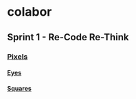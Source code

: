 # colabor

## Sprint 1 - Re-Code Re-Think

### [Pixels](https://jfladas.github.io/colabor/sprint1/pixels/)

#### [Eyes](https://jfladas.github.io/colabor/sprint1/eyes/)

#### [Squares](https://jfladas.github.io/colabor/sprint1/squares/)
